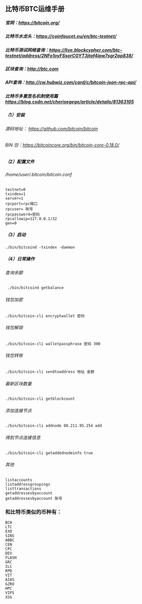 ## 比特币BTC运维手册

####
##### 官网：https://bitcoin.org/
##### 比特币水龙头：https://coinfaucet.eu/en/btc-testnet/
##### 比特币测试网络查询：https://live.blockcypher.com/btc-testnet/address/2NFo1oyFSsorCGYT3jtaf4ipw7sgr2ap838/
##### 区块查询：http://btc.com
##### API查询：http://cw.hubwiz.com/card/c/bitcoin-json-rpc-api/

##### 比特币多重签名机制使用篇 https://blog.csdn.net/cherisegege/article/details/81363105

##### （1）安装
###### 源码地址： https://github.com/bitcoin/bitcoin
###### BIN 包：https://bitcoincore.org/bin/bitcoin-core-0.18.0/

##### （2）配置文件
###### /home/user/.bitcoin/bitcoin.conf
```
testnet=0
txindex=1
server=1
rpcport=rpc端口
rpcuser= 账号
rpcpassword=密码
rpcallowip=127.0.0.1/32
gen=0
```

##### （3）启动
`./bin/bitcoind -txindex -daemon`

##### （4）日常操作
###### 查询余额
` ./bin/bitcoind getbalance`

###### 钱包加密
`./bin/bitcoin-cli encryptwallet 密码`

###### 钱包解锁
`./bin/bitcoin-cli walletpassphrase 密码 300`

###### 钱包转账
`./bin/bitcoin-cli sendtoaddress 地址 金额`

###### 最新区块数量
`./bin/bitcoin-cli getblockcount`

###### 添加连接节点
`./bin/bitcoin-cli addnode 80.211.95.154 add`

###### 得到节点连接信息
`./bin/bitcoin-cli getaddednodeinfo true `

###### 其他
```
listaccounts
listaddressgroupings
listtransactions
getaddressesbyaccount
getaddressesbyaccount 账号
```


### 和比特币类似的币种有：
```
BCH
LTC
EXO
SINS
ABBC
CEN
CPC
DEV
FLASH
GRC
ILC
RPD
VIT
AIAS
GZRO
HPC
VIPS
XSG
```

